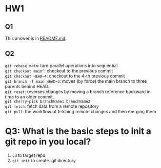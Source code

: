 # HW1

## Q1
This answer is in [README.md](./README.md).<br>

## Q2
`git rebase main`: turn parallel operations into sequential <br>
`git checkout main^`: checkout to the previous commit <br>
`git checkout HEAD~4`: checkout to the 4-th previous commit <br>
`git branch -f main HEAD~3`: moves (by force) the main branch to three parents behind HEAD. <br>
`git reset`: reverses changes by moving a branch reference backward in time to an older commit. <br>
`git cherry-pick branchName1 branchName2` <br>
`git fetch`: fetch data from a remote repository <br>
`git pull`: the workflow of fetching remote changes and then merging them <br>

# Q3: What is the basic steps to init a git repo in you local?
1. `cd` to target repo <br>
2. `git init` to create .git directory <br>







